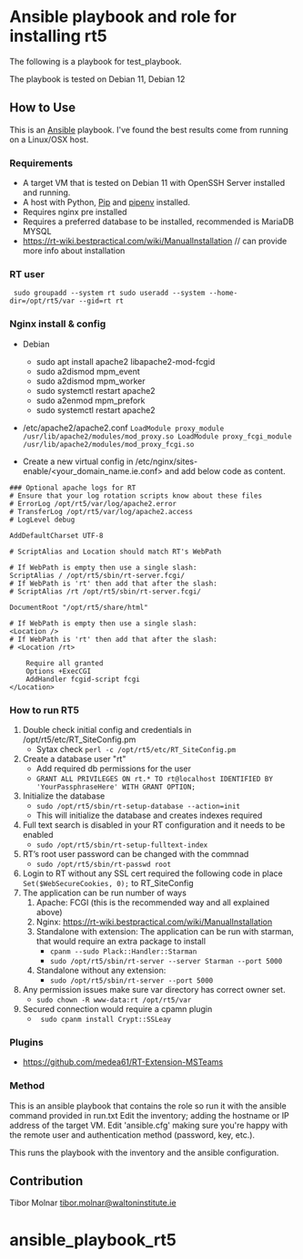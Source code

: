 # Ansible playbook and role for installing rt5

The following is a playbook for test_playbook.

The playbook is tested on Debian 11, Debian 12 

## How to Use

This is an [Ansible](https://github.com/ansible/ansible) playbook. I've found the best results come from running on a Linux/OSX host.

### Requirements

- A target VM that is tested on Debian 11 with OpenSSH Server installed and running.
- A host with Python, [Pip](https://pypi.python.org/pypi/pip) and [pipenv](http://docs.pipenv.org/en/latest/) installed.
- Requires nginx pre installed
- Requires a preferred database to be installed, recommended is MariaDB MYSQL
- https://rt-wiki.bestpractical.com/wiki/ManualInstallation // can provide more info about installation

### RT user

`` 
sudo groupadd --system rt
sudo useradd --system --home-dir=/opt/rt5/var --gid=rt rt
``

### Nginx install & config

- Debian 
  * sudo apt install apache2 libapache2-mod-fcgid
  * sudo a2dismod mpm_event
  * sudo a2dismod mpm_worker
  * sudo systemctl restart apache2
  * sudo a2enmod mpm_prefork
  * sudo systemctl restart apache2
 
- /etc/apache2/apache2.conf
  ``
  LoadModule proxy_module /usr/lib/apache2/modules/mod_proxy.so
  LoadModule proxy_fcgi_module /usr/lib/apache2/modules/mod_proxy_fcgi.so
  ``      
  
- Create a new virtual config in /etc/nginx/sites-enable/<your_domain_name.ie.conf> and
add below code as content.

```
### Optional apache logs for RT
# Ensure that your log rotation scripts know about these files
# ErrorLog /opt/rt5/var/log/apache2.error
# TransferLog /opt/rt5/var/log/apache2.access
# LogLevel debug

AddDefaultCharset UTF-8

# ScriptAlias and Location should match RT's WebPath

# If WebPath is empty then use a single slash:
ScriptAlias / /opt/rt5/sbin/rt-server.fcgi/
# If WebPath is 'rt' then add that after the slash:
# ScriptAlias /rt /opt/rt5/sbin/rt-server.fcgi/

DocumentRoot "/opt/rt5/share/html"

# If WebPath is empty then use a single slash:
<Location />
# If WebPath is 'rt' then add that after the slash:
# <Location /rt>

    Require all granted
    Options +ExecCGI
    AddHandler fcgid-script fcgi
</Location>

```

### How to run RT5

1. Double check initial config and credentials in /opt/rt5/etc/RT_SiteConfig.pm
   - Sytax check ``perl -c /opt/rt5/etc/RT_SiteConfig.pm``
1. Create a database user "rt"
   - Add required db permissions for the user
   - ``GRANT ALL PRIVILEGES ON rt.* TO rt@localhost IDENTIFIED BY 'YourPassphraseHere' WITH GRANT OPTION;``
1. Initialize the database
   - ``sudo /opt/rt5/sbin/rt-setup-database --action=init``
   - This will initialize the database and creates indexes required 
1. Full text search is disabled in your RT configuration and it needs to be enabled
   - ``sudo /opt/rt5/sbin/rt-setup-fulltext-index``
1. RT’s root user password can be changed with the commnad
   - ``sudo /opt/rt5/sbin/rt-passwd root``
1. Login to RT without any SSL cert required the following code in place  `` Set($WebSecureCookies, 0); `` to RT_SiteConfig
1. The application can be run number of ways
   1. Apache: FCGI (this is the recommended way and all explained above)
   1. Nginx: <https://rt-wiki.bestpractical.com/wiki/ManualInstallation>
   1. Standalone with extension: The application can be run with starman, that would require an extra package to install
      - `` cpanm --sudo Plack::Handler::Starman ``
      - `` sudo /opt/rt5/sbin/rt-server --server Starman --port 5000 ``
   1. Standalone without any extension:
      - `` sudo /opt/rt5/sbin/rt-server --port 5000 ``
1. Any permission issues make sure var directory has correct owner set.
      - `` sudo chown -R www-data:rt /opt/rt5/var ``
1. Secured connection would require a cpamn plugin
      - `` sudo cpanm install Crypt::SSLeay``

### Plugins

- https://github.com/medea61/RT-Extension-MSTeams
### Method

This is an ansible playbook that contains the role so run it with the ansible command provided in run.txt
Edit the inventory; adding the hostname or IP address of the target VM.
Edit 'ansible.cfg' making sure you're happy with the remote user and authentication method (password, key, etc.).


This runs the playbook with the inventory and the ansible configuration.

## Contribution

Tibor Molnar tibor.molnar@waltoninstitute.ie

# ansible_playbook_rt5
